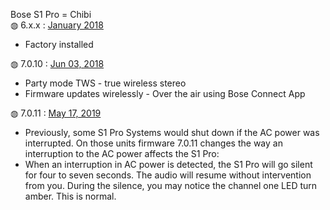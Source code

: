 Bose S1 Pro = Chibi</br>
&#9677; 6.x.x	: <a href="https://toonz.ca/bose/wiki/index.php?title=S1_Pro_System_Updates">January 2018</a>
<ul>
  <li>Factory installed</li>
</ul>
&#9677; 7.0.10 : <a href="https://toonz.ca/bose/wiki/index.php?title=S1_Pro_System_Updates">Jun 03, 2018</a>
<ul>
  <li>Party mode TWS - true wireless stereo</li>
  <li>Firmware updates wirelessly - Over the air using Bose Connect App</li>
</ul>
&#9677; 7.0.11 : <a href="https://www.bosepro.community/g/portable/topic/firmware-7-0-11-for-s1-pro-shutdown-when-you-disconnect-ac-power">May 17, 2019</a>
<ul>
  <li>Previously, some S1 Pro Systems would shut down if the AC power was interrupted. On those units firmware 7.0.11 changes the way an interruption to the AC power affects the S1 Pro:</li>
  <li>When an interruption in AC power is detected, the S1 Pro will go silent for four to seven seconds. The audio will resume without intervention from you. During the silence, you may notice the channel one LED turn amber. This is normal.</li>
</ul>
